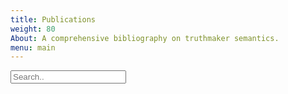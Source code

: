 ```yaml
---
title: Publications
weight: 80
About: A comprehensive bibliography on truthmaker semantics.
menu: main 
---
```


<input type="text" placeholder="Search..">

<!-- TODO Spinner while loading -->

<script src="https://bibbase.org/show?bib=https://raw.githubusercontent.com/truthmakersemantics/tms-bibliography/main/data/bib/tms.bib&jsonp=1&theme=simple&hidemenu=true"></script> 

